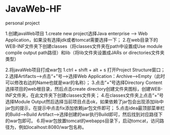 # JavaWeb-HF
personal project

1.创建javaWeb项目
  1.create new project选择Java enterprise --> Web Application，如果没有选择jdk或者tomcat需要选择一下；
  2.在web目录下的WEB-INF文件夹下创建classes（将classes文件夹在path中设置成Use module compile output path路径）和lib（将lib文件夹设置成JARs or directories文件夹类型）

2.将javaWeb项目打成war包
  1.ctrl + shift + alt + s 打开Project Structure窗口；
  2.选择Artifacts-->点击“+”号-->选择Web Application：Archive-->Empty（此时可以修改右边的Name也就是war的名称）；
  3.点击“+”号选择Directory Content选择项目的web根目录，然后点击create directory创建文件夹图标，创建WEB-INF文件夹，在此文件夹下创建classes文件夹；
  4.在classes文件夹上点击“+”号选择Module Output然后选择当前项目点击ok，如果依赖了jar包会出现添加lib中jar包的提示，在提示中点击fix添加依赖jar包文件即可；
  5.点击idea最顶部菜单栏的Build-->Build Artifact-->选择创建的war执行Build即可，然后找到对应路径下的war包即可。
  6.将war包放置tomcat的webapps目录下，启动tomcat，访问路径为，例如localhost:8080/war包名称。
